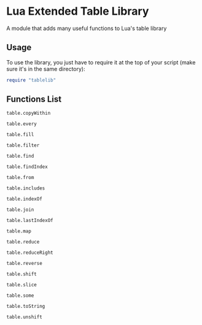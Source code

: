 # Lua Extended Table Library
A module that adds many useful functions to Lua's table library

## Usage

To use the library, you just have to require it at the top of your script (make sure it's in the same directory):
```lua
require "tablelib"
```

## Functions List
`table.copyWithin`

`table.every`

`table.fill`

`table.filter`

`table.find`

`table.findIndex`

`table.from`

`table.includes`

`table.indexOf`

`table.join`

`table.lastIndexOf`

`table.map`

`table.reduce`

`table.reduceRight`

`table.reverse`

`table.shift`

`table.slice`

`table.some`

`table.toString`

`table.unshift`
